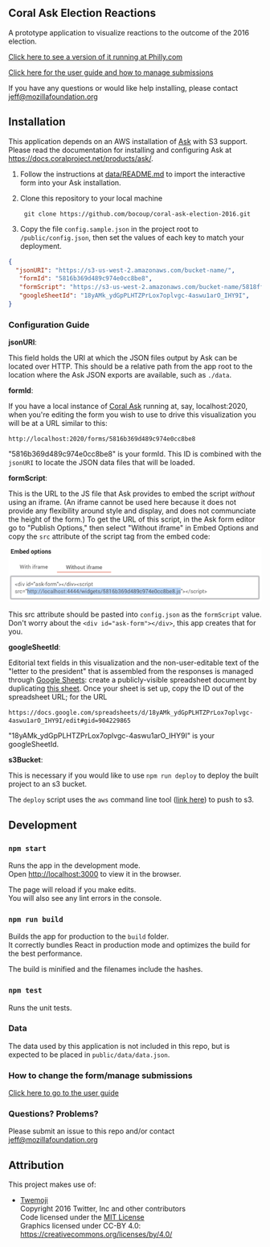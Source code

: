 ## Coral Ask Election Reactions

A prototype application to visualize reactions to the outcome of the 2016 election. 

[Click here to see a version of it running at Philly.com](http://www.philly.com/philly/news/politics/400537181.html)

[Click here for the user guide and how to manage submissions](https://github.com/bocoup/coral-ask-election-2016/blob/master/docs/user_guide.md)

If you have any questions or would like help installing, please contact jeff@mozillafoundation.org


## Installation
This application depends on an AWS installation of [Ask](https://github.com/coralproject/ask-install/releases/latest) with S3 support. Please read the documentation for installing and configuring Ask at https://docs.coralproject.net/products/ask/.

1. Follow the instructions at [data/README.md](data/README.md) to import the interactive form into your Ask installation.
2. Clone this repository to your local machine

        git clone https://github.com/bocoup/coral-ask-election-2016.git

3. Copy the file `config.sample.json` in the project root to `/public/config.json`, then set the values of each key to match your deployment.

```json
{
  "jsonURI": "https://s3-us-west-2.amazonaws.com/bucket-name/",
   "formId": "5816b369d489c974e0cc8be8",
   "formScript": "https://s3-us-west-2.amazonaws.com/bucket-name/5818fffcba6bce0001ba8ab8.js",
   "googleSheetId": "18yAMk_ydGpPLHTZPrLox7oplvgc-4aswu1arO_IHY9I",
}
```

### Configuration Guide

**jsonURI**:

This field holds the URI at which the JSON files output by Ask can be located over HTTP. This should be a relative path from the app root to the location where the Ask JSON exports are available, such as `./data`.

**formId**:

If you have a local instance of [Coral Ask](https://coralproject.net/products/ask.html) running at, say, localhost:2020, when you're editing the form you wish to use to drive this visualization you will be at a URL similar to this:
```
http://localhost:2020/forms/5816b369d489c974e0cc8be8
```
"5816b369d489c974e0cc8be8" is your formId. This ID is combined with the `jsonURI` to locate the JSON data files that will be loaded.

**formScript**:

This is the URL to the JS file that Ask provides to embed the script _without_ using an iframe. (An iframe cannot be used here because it does not provide any flexibility around style and display, and does not communciate the height of the form.) To get the URL of this script, in the Ask form editor go to "Publish Options," then select "Without iframe" in Embed Options and copy the `src` attribute of the script tag from the embed code:

![Screenshot showing how the script URL may be copied from the "Without iframe" embed code within the Ask admin](docs/assets/script-url-screenshot.png)

This src attribute should be pasted into `config.json` as the `formScript` value. Don't worry about the `<div id="ask-form"></div>`, this app creates that for you.

**googleSheetId**:

Editorial text fields in this visualization and the non-user-editable text of the "letter to the president" that is assembled from the responses is managed through [Google Sheets](https://sheets.google.com): create a publicly-visible spreadsheet document by duplicating [this sheet](https://docs.google.com/spreadsheets/d/18yAMk_ydGpPLHTZPrLox7oplvgc-4aswu1arO_IHY9I/edit#gid=904229865). Once your sheet is set up, copy the ID out of the spreadsheet URL; for the URL
```
https://docs.google.com/spreadsheets/d/18yAMk_ydGpPLHTZPrLox7oplvgc-4aswu1arO_IHY9I/edit#gid=904229865
```
"18yAMk_ydGpPLHTZPrLox7oplvgc-4aswu1arO_IHY9I" is your googleSheetId.

**s3Bucket**:

This is necessary if you would like to use `npm run deploy` to deploy the built project to an s3 bucket.

The `deploy` script uses the `aws` command line tool ([link here](http://docs.aws.amazon.com/cli/latest/reference/s3/)) to push to s3.

## Development

### `npm start`

Runs the app in the development mode.<br>
Open [http://localhost:3000](http://localhost:3000) to view it in the browser.

The page will reload if you make edits.<br>
You will also see any lint errors in the console.

### `npm run build`

Builds the app for production to the `build` folder.<br>
It correctly bundles React in production mode and optimizes the build for the best performance.

The build is minified and the filenames include the hashes.

### `npm test`

Runs the unit tests.

### Data

The data used by this application is not included in this repo, but is expected to be placed in `public/data/data.json`.

### How to change the form/manage submissions

[Click here to go to the user guide](https://github.com/bocoup/coral-ask-election-2016/blob/master/docs/user_guide.md)

### Questions? Problems?

Please submit an issue to this repo and/or contact jeff@mozillafoundation.org

## Attribution

This project makes use of:

* [Twemoji](https://github.com/twitter/twemoji) <br />
Copyright 2016 Twitter, Inc and other contributors <br />
Code licensed under the [MIT License](http://opensource.org/licenses/MIT) <br />
Graphics licensed under CC-BY 4.0: https://creativecommons.org/licenses/by/4.0/
